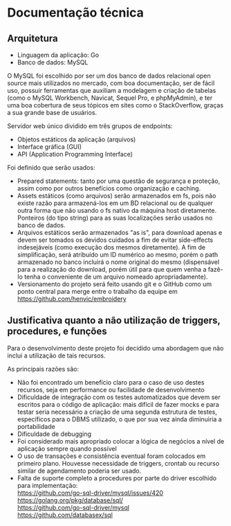# Documentação técnica

## Arquitetura
* Linguagem da aplicação: Go
* Banco de dados: MySQL

O MySQL foi escolhido por ser um dos banco de dados relacional open source mais utilizados no mercado, com boa documentação, ser de fácil uso, possuir ferramentas que auxiliam a modelagem e criação de tabelas (como o MySQL Workbench, Navicat, Sequel Pro, e phpMyAdmin), e ter uma boa cobertura de seus tópicos em sites como o StackOverflow, graças a sua grande base de usuários.

Servidor web único dividido em três grupos de endpoints:

* Objetos estáticos da aplicação (arquivos)
* Interface gráfica (GUI)
* API (Application Programming Interface)

Foi definido que serão usados:

* Prepared statements: tanto por uma questão de segurança e proteção, assim como por outros benefícios como organização e caching.
* Assets estáticos (como arquivos) serão armazenados em fs, pois não existe razão para armazená-los em um BD relacional ou de qualquer outra forma que não usando o fs nativo da máquina host diretamente. Ponteiros (do tipo string) para as suas localizações serão usados no banco de dados.
* Arquivos estáticos serão armazenados "as is", para download apenas e devem ser tomados os devidos cuidados a fim de evitar side-effects indesejáveis (como execução dos mesmos diretamente). A fim de simplificação, será atribuído um ID numérico ao mesmo, porém o path armazenado no banco incluirá o nome original do mesmo (dispensável para a realização do download, porém útil para que quem venha a fazê-lo tenha o conveniente de um arquivo nomeado apropriadamente).
* Versionamento do projeto será feito usando git e o GitHub como um ponto central para merge entre o trabalho da equipe em https://github.com/henvic/embroidery


## Justificativa quanto a não utilização de triggers, procedures, e funções
Para o desenvolvimento deste projeto foi decidido uma abordagem que não inclui a utilização de tais recursos.

As principais razões são:

* Não foi encontrado um benefício claro para o caso de uso destes recursos, seja em performance ou facilidade de desenvolvimento
* Dificuldade de integração com os testes automatizados que devem ser escritos para o código de aplicação: mais difícil de fazer mocks e para testar seria necessário a criação de uma segunda estrutura de testes, específicos para o DBMS utilizado, o que por sua vez ainda diminuiria a portabilidade
* Dificuldade de debugging
* Foi considerado mais apropriado colocar a lógica de negócios a nível de aplicação sempre quando possível
* O uso de transações e consistência eventual foram colocados em primeiro plano. Houvesse necessidade de triggers, crontab ou recurso similar de agendamento poderia ser usado.
* Falta de suporte completo a procedures por parte do driver escolhido para implementação:      
https://github.com/go-sql-driver/mysql/issues/420
https://golang.org/pkg/database/sql/  
https://github.com/go-sql-driver/mysql  
https://github.com/databasex/sql